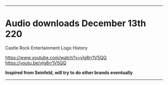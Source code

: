 
***

# Audio downloads December 13th 220

Castle Rock Entertainment Logo History

https://www.youtube.com/watch?v=vlg8rr1V5QQ
https://youtu.be/vlg8rr1V5QQ

**Inspired from Seinfeld, will try to do other brands eventually**

***

